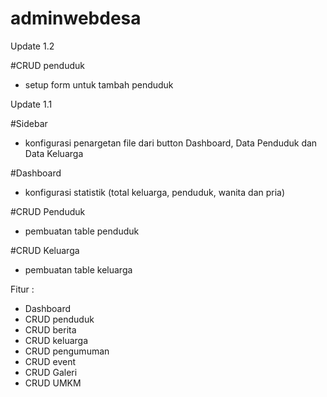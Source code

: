 # adminwebdesa
Update 1.2

#CRUD penduduk
- setup form untuk tambah penduduk


Update 1.1

#Sidebar
- konfigurasi penargetan file dari button Dashboard, Data Penduduk dan Data Keluarga

#Dashboard
- konfigurasi statistik (total keluarga, penduduk, wanita dan pria)

#CRUD Penduduk
- pembuatan table penduduk

#CRUD Keluarga
- pembuatan table keluarga


Fitur :
- Dashboard
- CRUD penduduk
- CRUD berita
- CRUD keluarga
- CRUD pengumuman
- CRUD event
- CRUD Galeri
- CRUD UMKM
